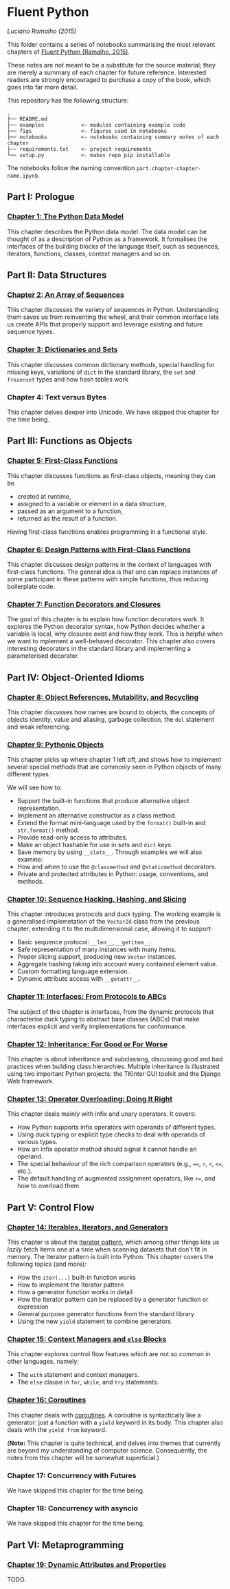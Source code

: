 # Fluent Python
*Luciano Ramalho (2015)*

This folder contains a series of notebooks summarising the most relevant
chapters of [Fluent Python (Ramalho, 2015)](https://www.oreilly.com/library/view/fluent-python/9781491946237/).

These notes are not meant to be a substitute for the source material; they are
merely a summary of each chapter for future reference. Interested readers are
strongly encouraged to purchase a copy of the book, which goes into far more
detail.

This repository has the following structure:

```
.
├── README.md
├── examples            <- modules containing example code
├── figs                <- figures used in notebooks
├── notebooks           <- notebooks containing summary notes of each chapter
├── requirements.txt    <- project requirements
└── setup.py            <- makes repo pip installable
```

The notebooks follow the naming convention `part.chapter-chapter-name.ipynb`.

## Part I: Prologue

### [Chapter 1: The Python Data Model]()

This chapter describes the Python data model. The data model can be thought of as a description of Python as a framework. It formalises the interfaces of the building blocks of the language itself, such as sequences, iterators, functions, classes, context managers and so on.

## Part II: Data Structures

### [Chapter 2: An Array of Sequences]()

This chapter discusses the variety of sequences in Python. Understanding them saves us from reinventing the wheel, and their common interface lets us create APIs that properly support and leverage existing and future sequence types.

### [Chapter 3: Dictionaries and Sets]()

This chapter discusses common dictionary methods, special handling for missing keys, variations of `dict` in the standard library, the `set` and `frozenset` types and how hash tables work

### Chapter 4: Text versus Bytes

This chapter delves deeper into Unicode. We have skipped this chapter for the time being.

## Part III: Functions as Objects

### [Chapter 5: First-Class Functions]()

This chapter discusses functions as first-class objects, meaning they can be

* created at runtime,
* assigned to a variable or element in a data structure,
* passed as an argument to a function,
* returned as the result of a function.

Having first-class functions enables programming in a functional style.

### [Chapter 6: Design Patterns with First-Class Functions]()

This chapter discusses design patterns in the context of languages with first-class functions. The general idea is that one can replace instances of some participant in these patterns with simple functions, thus reducing boilerplate code.

### [Chapter 7: Function Decorators and Closures]()

The goal of this chapter is to explain how function decorators work. It explores the Python decorator syntax, how Python decides whether a variable is local, why closures exist and how they work. This is helpful when we want to mplement a well-behaved decorator. This chapter also covers interesting decorators in the standard library and implementing a parameterised decorator.

## Part IV: Object-Oriented Idioms

### [Chapter 8: Object References, Mutability, and Recycling]()

This chapter discusses how names are bound to objects, the concepts of objects identity, value and aliasing, garbage collection, the `del` statement and weak referencing.

### [Chapter 9: Pythonic Objects]()

This chapter picks up where chapter 1 left off, and shows how to implement several special methods that are commonly seen in Python objects of many different types.

We will see how to:

* Support the built-in functions that produce alternative object representation.
* Implement an alternative constructor as a class method.
* Extend the format mini-language used by the `format()` built-in and `str.format()` method.
* Provide read-only access to attributes.
* Make an object hashable for use in sets and `dict` keys.
* Save memory by using `__slots__`.
Through examples we will also examine:
* How and when to use the `@classmethod` and `@staticmethod` decorators.
* Private and protected attributes in Python: usage, conventions, and methods.


### [Chapter 10: Sequence Hacking, Hashing, and Slicing]()

This chapter introduces protocols and duck typing. The working example is a generalised implemetation of the `Vector2d` class from the previous chapter, extending it to the multidimensional case, allowing it to support:

* Basic sequence protocol: `__len__`, `__getitem__`.
* Safe representation of many instances with many items.
* Proper slicing support, producing new `Vector` instances.
* Aggregate hashing taking into account every contained element value.
* Custom formatting language extension.
* Dynamic attribute access with `__getattr__`.

### [Chapter 11: Interfaces: From Protocols to ABCs]()

The subject of this chapter is interfaces, from the dynamic protocols that characterise duck typing to abstract base classes (ABCs) that make interfaces explicit and verify implementations for conformance.

### [Chapter 12: Inheritance: For Good or For Worse]()

This chapter is about inheritance and subclassing, discussing good and bad practices when building class hierarchies. Multiple inheritance is illustrated using two important Python projects: the TKinter GUI toolkit and the Django Web framework.

### [Chapter 13: Operator Overloading: Doing It Right]()

This chapter deals mainly with infix and unary operators. It covers:

* How Python supports infix operators with operands of different types.
* Using duck typing or explicit type checks to deal with operands of various types.
* How an infix operator method should signal it cannot handle an operand.
* The special behaviour of the rich comparison operators (e.g., `==`, `>`, `<`, `<=`, etc.).
* The default handling of augmented assignment operators, like `+=`, and how to overload them.


## Part V: Control Flow

### [Chapter 14: Iterables, Iterators, and Generators]()

This chapter is about the [Iterator pattern](https://en.wikipedia.org/wiki/Iterator_pattern), which among other things lets us *lazily* fetch items one at a time when scanning datasets that don't fit in memory. The Iterator pattern is built into Python. This chapter covers the following topics (and more):

* How the `iter(...)` built-in function works
* How to implement the Iterator pattern
* How a generator function works in detail
* How the Iterator pattern can be replaced by a generator function or expression
* General purpose generator functions from the standard library
* Using the new `yield` statement to combine generators

### [Chapter 15: Context Managers and `else` Blocks]()

This chapter explores control flow features which are not so common in other languages, namely:

* The `with` statement and context managers.
* The `else` clause in `for`, `while`, and `try` statements.

### [Chapter 16: Coroutines]()

This chapter deals with [coroutines](https://en.wikipedia.org/wiki/Coroutine#:~:text=Coroutines%20are%20computer%20program%20components,iterators%2C%20infinite%20lists%20and%20pipes.). A coroutine is syntactically like a generator: just a function with a `yield` keyword in its body. This chapter also deals with the `yield from` keyword.

(**Note:** This chapter is quite technical, and delves into themes that currently are beyond my understanding of computer science. Consequently, the notes from this chapter will be somewhat superficial.)

### Chapter 17: Concurrency with Futures

We have skipped this chapter for the time being.

### Chapter 18: Concurrency with asyncio

We have skipped this chapter for the time being.

## Part VI: Metaprogramming

### [Chapter 19: Dynamic Attributes and Properties]()

TODO.
